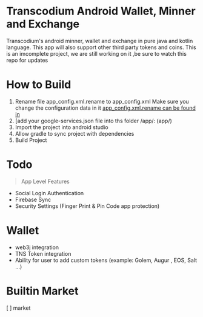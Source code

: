 Transcodium Android Wallet, Minner and Exchange
=============

Transcodium's android minner, wallet and exchange in pure java and kotlin language. This app will
also support other third party tokens and coins.
This is an imcomplete project, we are still working on it ,be sure to watch this repo for updates 

How to Build 
=============
1. Rename file app_config.xml.rename to app_config.xml 
Make sure you change the configuration data in it 
[app_config.xml.rename can be found in](app/src/main/res/values)
2. [add your google-services.json file into ths folder /app/: (app/)
3. Import the project into android studio
4. Allow gradle to sync project with dependencies 
5. Build Project

Todo
=============
> App Level Features 
* Social Login Authentication 
* Firebase Sync
* Security Settings \(Finger Print & Pin Code app protection)

Wallet 
=============
* web3j integration
* TNS Token integration
* Ability for user to add custom tokens (example: Golem, Augur , EOS, Salt ...)

Builtin Market 
=============
[ ] market
